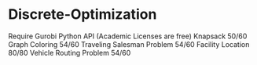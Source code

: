 # Discrete-Optimization
  Require Gurobi Python API (Academic Licenses are free) 
  Knapsack 50/60 
  Graph Coloring  54/60
  Traveling Salesman Problem 54/60
  Facility Location 80/80
  Vehicle Routing Problem 54/60
